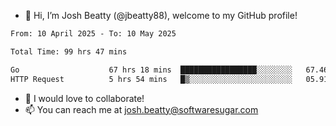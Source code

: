 - 👋 Hi, I’m Josh Beatty (@jbeatty88), welcome to my GitHub profile!

<!--START_SECTION:waka-->

```txt
From: 10 April 2025 - To: 10 May 2025

Total Time: 99 hrs 47 mins

Go                    67 hrs 18 mins  █████████████████░░░░░░░░   67.46 %
HTTP Request          5 hrs 54 mins   █▒░░░░░░░░░░░░░░░░░░░░░░░   05.91 %
```

<!--END_SECTION:waka-->

- 💞️ I would love to collaborate!
- 📫 You can reach me at josh.beatty@softwaresugar.com

<!---
jbeatty88/jbeatty88 is a ✨ special ✨ repository because its `README.md` (this file) appears on your GitHub profile.
You can click the Preview link to take a look at your changes.
--->
